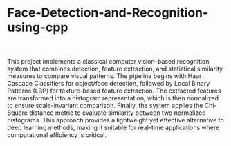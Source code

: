 # Face-Detection-and-Recognition-using-cpp
<br><br>
This project implements a classical computer vision–based recognition system that combines detection, feature extraction, and statistical similarity measures to compare visual patterns. The pipeline begins with Haar Cascade Classifiers for object/face detection, followed by Local Binary Patterns (LBP) for texture-based feature extraction. The extracted features are transformed into a histogram representation, which is then normalized to ensure scale-invariant comparison. Finally, the system applies the Chi-Square distance metric to evaluate similarity between two normalized histograms. This approach provides a lightweight yet effective alternative to deep learning methods, making it suitable for real-time applications where computational efficiency is critical.